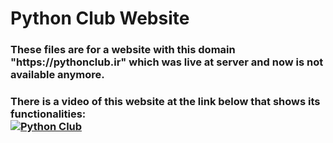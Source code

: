 # Python Club Website
<h3 align="left">
 These files are for a website with this domain "https://pythonclub.ir" which was live at server and now is not available anymore.
</h3>
<h3 align="left">
 There is a video of this website at the link below that shows its functionalities: <br>
  <a href="https://www.youtube.com/watch?v=LENnMkPYLq8" target="_blank" rel="noopener noreferrer">
  <img src="https://mohammadijoo.ir/image/Python_Club.jpg" alt="Python Club">
</a>
</h3>


